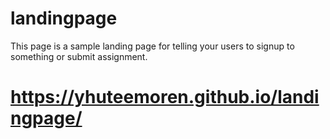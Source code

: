 # landingpage
This page is a sample landing page for telling your users to signup to something or submit assignment.
# https://yhuteemoren.github.io/landingpage/
